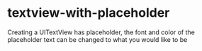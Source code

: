 # textview-with-placeholder
Creating a UITextView has placeholder, the font and color of the placeholder text can be changed to what you would like to be
